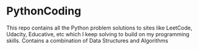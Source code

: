 # PythonCoding
This repo contains all the Python problem solutions to sites like LeetCode, Udacity, Educative, etc which I keep solving to build on my programming skills. 
Contains a combination of Data Structures and Algorithms
